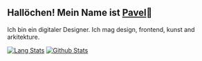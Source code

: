 ## Hallöchen! Mein Name ist [Pavel](http://pavellaptev.github.io/)👋

Ich bin ein digitaler Designer. Ich mag design, frontend, kunst and arkitekture.

[![Lang Stats](https://github-readme-stats.vercel.app/api/top-langs/?username=PavelLaptev&layout=compact&%20notebook)](https://github.com/oli799?tab=repositories)
[![Github Stats](https://github-readme-stats.vercel.app/api?username=PavelLaptev&count_private=true&show_icons=true)](https://github.com/oli799)